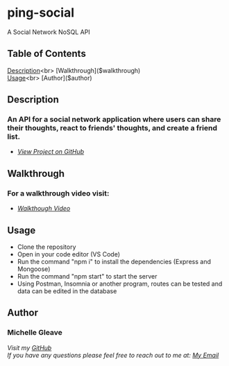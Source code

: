 # ping-social
A Social Network NoSQL API

## Table of Contents
[Description]($description)<br>
[Walkthrough]($walkthrough)<br>
[Usage]($usage)<br>
[Author]($author)

## Description
### An API for a social network application where users can share their thoughts, react to friends' thoughts, and create a friend list. 

- _[View Project on GitHub](http://github.com/mmgleave/ping-social)_

## Walkthrough
### For a walkthrough video visit: 
- _[Walkthough Video](https://drive.google.com/file/d/1ZnifpbLTabw3JsQU1WkBZvdFSGwvl8Id/view)_

## Usage
- Clone the repository 
- Open in your code editor (VS Code)
- Run the command "npm i" to install the dependencies (Express and Mongoose)
- Run the command "npm start" to start the server
- Using Postman, Insomnia or another program, routes can be tested and data can be edited in the database


## Author
### Michelle Gleave 
_Visit my [GitHub](https://github.com/mmgleave/)_<br>
_If you have any questions please feel free to reach out to me at: <a href='mailto:mmgleave@gmail.com.com'></i>My Email</a>_
